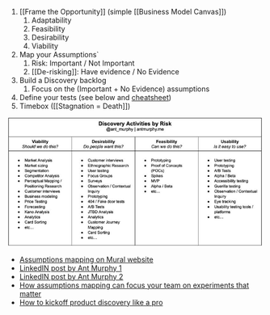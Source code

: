 
1) [[Frame the Opportunity]] (simple [[Business Model Canvas]])
	1) Adaptability
	2) Feasibility
	3) Desirability
	4) Viability
2) Map your Assumptions`
	1) Risk: Important / Not Important
	2) [[De-risking]]: Have evidence / No Evidence
3) Build a Discovery backlog
	1) Focus on the (Important + No Evidence) assumptions
4) Define your tests (see below and [cheatsheet](https://www.linkedin.com/posts/ant-murphy_productmanagement-product-agile-activity-7077049982826016768-D7gu?utm_source=share&utm_medium=member_desktop))
5) Timebox ([[Stagnation = Death]])

![](./MappingAssumptions.png)

- [Assumptions mapping on Mural website](https://www.mural.co/blog/intro-assumptions-mapping)
- [LinkedIN post by Ant Murphy 1](https://www.linkedin.com/posts/ant-murphy_productmanagement-product-agile-activity-7077049982826016768-D7gu?utm_source=share&utm_medium=member_desktop)
- [LinkedIN post by Ant Murphy 2](https://www.linkedin.com/posts/ant-murphy_ive-helped-half-a-dozen-orgs-intro-discovery-activity-7110427418137423873-RWYa?utm_source=share&utm_medium=member_desktop)
- [How assumptions mapping can focus your team on experiments that matter](https://www.strategyzer.com/library/how-assumptions-mapping-can-focus-your-teams-on-running-experiments-that-matter)
- [How to kickoff product discovery like a pro](https://www.antmurphy.me/newsletter/2022/5/19/how-to-kick-off-product-discovery-like-a-pro)


